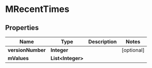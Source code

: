 # MRecentTimes

## Properties
Name | Type | Description | Notes
------------ | ------------- | ------------- | -------------
**versionNumber** | **Integer** |  |  [optional]
**mValues** | **List&lt;Integer&gt;** |  | 
